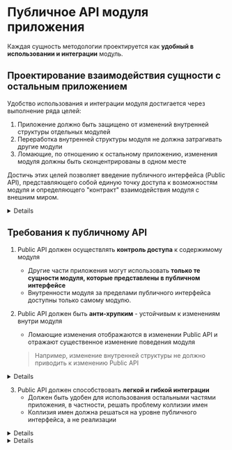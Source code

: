 # Публичное API модуля приложения

Каждая сущность методологии проектируется как **удобный в использовании и интеграции** модуль.

## Проектирование взаимодействия сущности с остальным приложением
Удобство использования и интеграции модуля достигается через выполнение ряда целей:

1. Приложение должно быть защищено от изменений внутренней структуры отдельных модулей
2. Переработка внутренней структуры модуля не должна затрагивать другие модули
3. Ломающие, по отношению к остальному приложению, изменения модуля должны быть сконцентрированы в одном месте

Достичь этих целей позволяет введение публичного интерфейса (Public API), представляющего собой единую точку доступа к возможностям модуля и определяющего "контракт" взаимодействия модуля с внешним миром.

<details>

> Структура сущности должна иметь единую точку входа, предоставляющую публичный интерфейс


```sh
└── features/                        # 
  └── feature-name/                  # Внутренняя структура фичи
          ├── ui/                    #
          ├── model/                 #
          ├── {...}/                 #
          └── index.ts               # Энтрипоинт фичи с ее публичным API
```

```js
// index.ts
export { Form as AuthForm } from "./ui"
export * as authFormStore from "./model"
```
</details>


## Требования к публичному API

1. Public API должен осуществлять **контроль доступа** к содержимому модуля
   - Другие части приложения могут использовать **только те сущности модуля, которые представлены в публичном интерфейсе**
   - Внутренности модуля за пределами публичного интерфейса доступны только самому модулю.

2. Public API должен быть **анти-хрупким** - устойчивым к изменениям внутри модуля
   - Ломающие изменения отображаются в изменении Public API и отражают существенное изменение поведения модуля
   > Например, изменение внутренней структуры не должно приводить к изменению Public API

<details>

> **Плохо:** перемещение или переименование этого компонента внутри фичи приведет к необходимости рефакторить импорты во всех местах использования компонента.
```diff
- import { Form } from "features/auth-form/ui/form"
```
> **Хорошо:** интерфейс фичи не отображает её внутреннуюю структуру, внешние "пользователи" фичи не пострадают от перемещения или переименования компонента внутри фичи
```diff
+ import { AuthForm } from "features/auth-form"
```

</details>

3. Public API должен способствовать **легкой и гибкой интеграции**
   - Должен быть удобен для использования остальными частями приложения, в частности, решать проблему коллизии имен
   - Коллизия имен должна решаться на уровне публичного интерфейса, а не реализации
<details>

> **Плохо:** будет коллизия имен
```diff
- import { Form, store } from "features/auth-form"
- import { Form, store } from "features/post-form"
```

> **Хорошо:** коллизия решена на уровне интерфейса
```diff
+ import { AuthForm, authFormStore } from "features/auth-form"
+ import { AuthForm, postFormStore } from "features/post-form"
```

```js
// features/auth-form/index.ts
export { Form as AuthForm } from "./ui"
export * as authFormStore from "./model"
```

</details>

<details>

> **Плохо:** неудобно писать, неудобно читать, "пользователь" фичи страдает
```diff
- import { storeActionUpdateUserDetails } from "features/auth-form"
- dispatch(storeActionUpdateUserDetails(...))
```

> **Хорошо:** "пользователь" фичи получает доступ к нужным вещам итеративно и гибко
```diff
+ import { authFormStore } from "features/auth-form"
+ dispatch(authFormStore.actions.updateUserDetails(...))
```
</details>
